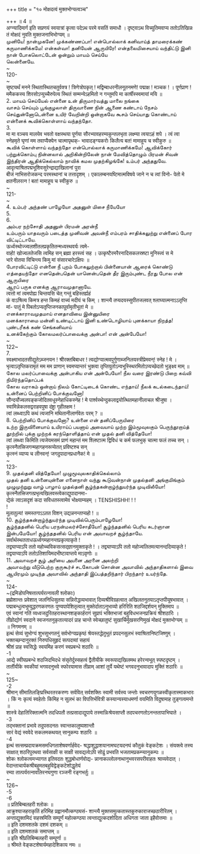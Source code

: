 +++
title = "१० मोक्षदत्वं मुक्तभोग्यत्वञ्च"

+++
॥ 4 ॥   
अग्न्यादिमार्ग इति सप्रणयं स्वयात्रां कृत्वा पदेऽथ परमे वसतिं समाधौ । दृष्ट्वाऽथ विच्युतिमवाप्य ततोऽतिखिन्नः तं मोक्षदं नुवति मुक्तजनाभिभोग्यम् ॥   
முனியே! நான்முகனே! முக்கண்ணப்பா! என்பொல்லாக் கனிவாய்த் தாமரைக்கண் கருமாணிக்கமே! என்கள்வா! தனியேன் ஆருயிரே! என்தலைமிசையாய் வந்திட்டு இனி நான் போகலொட்டேன் ஒன்றும் மாயம் செய்யே   
லென்னையே.   
~   
120-   
~   
सृष्ट्यर्थं मनने स्थितास्थितचतुर्वक्त्र ! त्रिणेत्रोपकृत् ! मद्विम्बाधरनीलनूतनमणे! पद्माक्ष ! मञ्चक ! । पूर्णप्राण ! ममैककस्य शिरसोऽप्युच्चैरुपेत्य स्थितं सम्मन्येऽहमितो न गन्तुमपि मा कार्षीस्स्वमायां मयि ॥   
2. மாயம் செய்யேல் என்னை உன் திருமார்வத்து மாலை நங்கை   
வாசம் செய்யும் பூங்குழலாள் திருவாணை நின் ஆணை கண்டாய் நேசம் செய்துன்னோடென்னை உயிர் வேறின்றி ஒன்றாகவே கூசம் செய்யாது கொண்டாய் என்னைக் கூவிக்கொள்ளாய் வந்தந்தோ.   
3.   
मा मा वञ्चय मालयेव भवतो वक्षस्थया पूर्णया सौरभ्यावहरम्यकुन्तलभृता लक्ष्म्या त्वयाऽहं शपे । त्वं त्वा स्नेहमृते घृणां मम तवाप्यैक्येन चात्मापृथक्- भावादङ्ग्यकरोः किलैत्य बत! मामाहूय च स्वीकुरु ॥   
கூவிக் கொள்ளாய் வந்தந்தோ என்பொல்லாக் கருமாணிக்கமே! ஆவிக்கோர் பற்றுக்கொம்பு நின்னலால் அறிகின்றிலேன் நான் மேவித்தொழும் பிரமன் சிவன் இந்திரன் ஆதிக்கெல்லாம் நாவிக் கமல முதற்கிழங்கே! உம்பர் அந்ததுவே.   
आदृत्याश्रितपद्मभूशिवसुरेन्द्राद्याखिलानां पुरा   
बीजं नाभिसरोजकन्द परमस्थानां च तत्तादृशम् । एकालम्बनयष्टिमात्मविषये जाने न च त्वां विनो- पेतो मे क्षतनीलरत्न ! बत! मामाहूय च स्वीकुरु ॥   
~   
121-   
~   
4. உம்பர் அந்தண் பாழேயோ அதனுள் மிசை நீயேயோ   
5.   
6.   
அம்பர நற்சோதி அதனுள் பிரமன் அரன்நீ   
உம்பரும் யாதவரும் படைத்த முனிவன் அவன்நீ எம்பரம் சாதிக்கலுற்று என்னைப் போர விட்டிட்டாயே.   
ऊर्ध्वस्थोज्ज्वलशीतलप्रकृतितन्मध्यस्थवर्यः त्वमे-   
वाहो! खोज्वलतेजसि त्वमिह सन् ब्रह्मा हरस्त्वं सह । उत्कृष्टैरमरैरनादिसकलस्रष्टा मुनिस्त्वं स मे   
भारे वोतया विचिन्त्य किमु मां संसारचारेऽक्षिपः ॥   
போரவிட்டிட்டு என்னை நீ புறம் போகலுற்றால் பின்னையான் ஆரைக் கொண்டு எத்தையந்தோ எனதென்பதென் யானென்பதென் தீர இரும்புண்ட நீரது போல என் ஆருயிரை   
ஆரப் பருக எனக்கு ஆராவமுதானாயே.   
त्वत्तो मां त्वमपोह्य चिन्तयसि चेत् गन्तुं बहिस्तर्ह्यहं   
कं वाऽश्रित्य किमत्र हन्त किमहं वाच्यं मदीयं च किम् । शान्त्यै तप्यदयस्सुपीतजलवत् श्लाघ्यात्मनाऽऽतृप्ति मां- पातुं मे पिबतोऽप्यतृप्तिजनकापूर्वामृतीभूत! मे ॥   
எனக்காராவமுதமாய் எனதாவியை இன்னுயிரை   
மனக்காராமை மன்னி உண்டிட்டாய் இனி உண்டொழியாய் புனக்காயா நிறத்த! புண்டரீகக் கண் செங்கனிவாய்   
உனக்கேற்கும் கோலமலர்ப்பாவைக்கு அன்பா! என் அன்பேயோ!   
~   
122~   
7.   
स्वक्ष्माभादतसीद्युतेऽब्जनयन ! श्रीरक्तबिबाधर ! त्वद्योग्यात्मवपुर्गुणाब्जनिलयस्त्रीप्रेमवन्! स्नेह ! मे । भृत्वाऽतृप्तिकरामृतं मम मम प्राणान् स्वमप्यान्तरं भुक्त्वा तृप्तियुतोऽन्वभूस्स्थिरमितोऽप्यच्छेदतो भुङ्क्ष्व माम् ॥   
கோல மலர்ப்பாவைக்கு அன்பாகிய என் அன்பேயோ! நீல வரை இரண்டு பிறை கவ்வி நிமிர்ந்ததொப்பக்   
கோல வராகம் ஒன்றாய் நிலம் கோட்டிடைக் கொண்ட எந்தாய்! நீலக் கடல்கடைந்தாய்! உன்னைப் பெற்றினிப் போக்குவனோ!   
सौन्दर्योज्वलपङ्कजोदितवधूस्नेहाधिकस्नेह ! मे पार्श्वस्थेन्दुकलाद्वयोत्थितमहानीलाचल श्रीजुषा । स्वामिन्नेकलसद्वराहवपुषा दंष्ट्रा गृहीतक्षम !   
त्वां लब्ध्वाऽपि कथं त्यजानि मथितानीलार्णवेतः परम् ? ॥   
8. பெற்றினிப் போக்குவனோ? உன்னை என் தனிப்பேருயிரை   
உற்ற இருவினையாய் உயிராய்ப் பயனாய் அவையாய் முற்ற இம்மூவுலகும் பெருந்தூறாய்த் தூற்றில் புக்கு முற்றக் கரந்தொளித்தாய் என் முதல் தனி வித்தேயோ!   
त्वां लब्ध्वा किमिति त्यजेयमसमं प्राणं महान्तं मम श्लिष्टात्म द्विविधं च कर्म फलभुक् चात्मा फलं तच्च सन् । कृत्स्नैतत्त्रिजगन्महागहनरूप्येतत् प्रविष्टश्च सन्   
कृत्स्नं व्याप्य च लीनवन्! जगदुपादानप्रधानैक! मे ॥   
~   
123-   
9. முதல்தனி வித்தேயோ! முழுமூவுலகாதிக்கெல்லாம்   
முதல் தனி உன்னையுன்னை எனைநாள் வந்து கூடுவன்நான் முதல்தனி அங்குமிங்கும் முழுமுற்றுறு வாழ் பாழாய் முதல்தனி சூழ்ந்தகன்றாழ்ந்துயர்ந்த முடிவிலீயோ!   
कृत्स्नैतत्त्रिजगत्प्रभृत्यखिलवस्त्वेकाद्युपादानमा-   
द्येकं त्वाऽसदृशं कदा सविधतस्त्वामेव भोक्ष्याम्यहम् । TENSHISHH! ! !   
!   
मूलातुल्य! समस्तगाऽऽतत विशन् उद्यन्ननन्ताप्यहो ! ॥   
10. சூழ்ந்தகன்றாழ்ந்துயர்ந்த முடிவில்பெரும்பாழேயோ!   
சூழ்ந்ததனில் பெரிய பரநன்மலர்ச்சோதீயோ! சூழ்ந்ததனில் பெரிய சுடர்ஞான இன்பமேயோ! சூழ்ந்ததனில் பெரிய என் அவாவறச் சூழ்ந்தாயே.   
सर्वार्थस्थतताधऊर्ध्वगमहानन्तप्रकृत्याकृते !   
तद्व्याप्याऽपि ततो महोच्चविकसत्सद्ज्ञानमुक्ताकृते ! । तद्व्याप्याऽपि ततो महोज्वलितमत्यानन्ददिव्याकृते ! तद्वयाप्याऽपि ततोऽतिशायिमदभीष्टावाप्तये माऽवृणोः ॥   
11. அவாவறச் சூழ் அரியை அயனை அரனை அலற்றி   
அவாவற்று வீடுபெற்ற குருகூர்ச் சடகோபன் சொன்ன அவாவில் அந்தாதிகளால் இவை ஆயிரமும் முடிந்த அவாவில் அந்தாதி இப்பத்தறிந்தார் பிறந்தார் உயர்ந்தே.   
~   
124-   
~(द्रमिडोपनिषत्तात्पर्यरत्नावली श्लोकाः)   
ब्रह्मेशान्तः प्रवेशात् जलनिधिसुतया सन्निरोद्धव्यभावात् दिव्यश्रीविग्रहत्वात् अखिलतनुतयाऽतृप्तपीयूषभावात् । पद्माबन्धुत्वभूम्युद्धरणकरणतः पुण्यपापेशितृत्वात् मुक्तेर्दाताऽनुभाव्यो हरिरिति शठजिद्दर्शयन् मुक्तिमाप ॥   
एवं स्वानां गतिं व्यध्वजदुरितहरास्थानशङ्कार्हरागं सुप्रापं भक्तिभाजां बहुविधभजनप्रक्रियं श्रीशठारिः । तीव्रोद्योगं स्वदाने स्वजनतनुकृतात्यादरं प्राह चान्ते स्वेच्छातुष्टं सुखार्चिर्मुखसरणिमुखं मोक्षदं मुक्तभोग्यम् ॥   
॥ निगमनम् ॥   
इत्थं सेव्यं सुभोग्यं शुभसुभगतनुं सर्वभोग्यप्रकृष्ठं श्रेयस्तद्धेतुभूतं प्रपदनसुलभं स्वाश्रितानिष्टजिष्णुम् । भक्तच्छन्दानुरक्तं निरुपधिसुहृदं सत्पदव्यां सहायं   
श्रीशं प्राह स्वसिद्धेः स्वयमिह करणं स्वप्रबन्धे शठारिः ॥   
-1   
आद्ये स्वीयप्रबन्धे शठजिदभिदधे संसृतेर्दुस्सहत्वं द्वैतीयीके स्वरूपाद्यखिलमथ हरेरन्वभूत् स्पष्टदृष्टम् । तार्तीयीके स्वकीयां भगवदनुभवे स्फोरयामास तीव्राम् आशां तुर्ये यथेष्टं भगवदनुभावादाप मुक्तिं शठारिः ॥   
~   
125~   
-2   
श्रीमान् सीमातिल‌ङ्घ्रिस्थिरतरकरुणः सर्ववित् सर्वशक्तिः स्वामी सर्वस्य जन्तोः स्वचरणयुगळस्वीकृतास्माकभारः । किं नः कृत्यं स्वहेतोः किमिह न सुलभं का विपत्तिर्भवित्री कस्यान्यस्याधमर्णा वयमिति विदुषामाह तुङ्गत्वमन्ते ॥   
शास्त्रे देहातिरिक्तात्मनि तदधिपतौ तत्प्रसादाद्युपाये तस्मान्निःश्रेयसाप्तौ तदपचरणतोऽनन्ततापाभिघाते ।   
-3   
तद्भक्तानां प्रभावे तदुपसदनतः स्वान्तकालुष्यशान्तौ   
सारं वेद्यं स्ववेदे सकलमकथयत् सानुकम्पः शठारिः ॥   
-4   
इत्थं सत्सम्प्रदायक्रमसमधिगताशेषवर्णार्हवेद- श्रद्धाशुद्धाशयानामघटयदनघं कौतुकं वेङ्कटेशः । संयक्त्वे तस्य साक्षात् शठरिपुरथवा सर्वसाक्षी स साक्षी सावद्यत्वेऽपि सोढुं प्रभवति भजतामप्रकम्प्यानुकम्पः ॥   
शोकः श्लोकत्वमभ्यागत इतिवदतः शुद्धबोधार्णवोद्य- न्नानाकल्लोलनाथानुभवरसपरीवाहतः श्राव्यवेदात् । वेदान्ताचार्यकश्रीबहुमतबहुविद्वेङ्कटेशोद्धृतेयं   
रम्या तात्पर्यरत्नावलिरनघगुणा रञ्जनी रङ्गभर्तुः ॥   
~   
126~   
-5   
-6   
॥ प्रतिबिम्बलहरी श्लोकः ॥   
आक्रुश्याजहराकृतिं हरिमिह प्रह्वानमौत्कण्ठ्यसं- शान्त्यै मुक्तसमुत्कतास्तकुरुकाराजच्छठारीरितम् । अन्ताद्युक्तमिदं सहस्रमिति सम्पूर्णं महोत्कण्ठया त्वन्ताद्युत्कदशोदिता अधिगता जाता इहैवोत्तमाः ॥   
॥ इति दशमशतके दशमं दशकम् ॥   
॥ इति दशमशतकं समाप्तम् ॥   
॥ इति श्रीप्रतिबिम्बलहरी सम्पूर्णा ॥   
॥ श्रीमते वेङ्कटशेषार्यमहादेशिकाय नमः ॥   